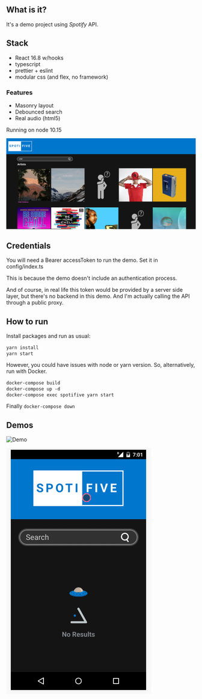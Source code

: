 ## What is it?

It's a demo project using _Spotify_ API.

## Stack
- React 16.8 w/hooks
- typescript
- prettier + eslint
- modular css (and flex, no framework)

### Features
- Masonry layout
- Debounced search
- Real audio (html5)

Running on node 10.15

![screenshot](https://github.com/libasoles/spotify-exercise/blob/master/screenShots/Screenshot.png)

## Credentials

You will need a Bearer accessToken to run the demo. Set it in config/index.ts

This is because the demo doesn't include an authentication process.

And of course, in real life this token would be provided by a server side layer, but there's no backend in this demo. And I'm actually calling the API through a public proxy.

## How to run
Install packages and run as usual: 

```
yarn install
yarn start
 ```
 
However, you could have issues with node or yarn version. So, alternatively, run with Docker.

```
docker-compose build
docker-compose up -d
docker-compose exec spotifive yarn start
```

Finally
`docker-compose down`

## Demos

![Demo](https://github.com/libasoles/spotify-exercise/blob/master/screenShots/FullscreeDemo.gif)

![Demo](https://github.com/libasoles/spotify-exercise/blob/master/screenShots/CellPhoneDemo.gif)
